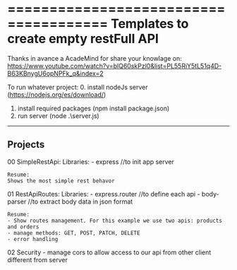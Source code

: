 ======================================
Templates to create empty restFull API
======================================

Thanks in avance a AcadeMind for share your knowlage on:
https://www.youtube.com/watch?v=blQ60skPzl0&list=PL55RiY5tL51q4D-B63KBnygU6opNPFk_q&index=2

To run whatever project:
0. install nodeJs server (https://nodejs.org/es/download/)
1. install required packages (npm install package.json)
2. run server (node .\server.js)

-----------
Projects
-----------
00 SimpleRestApi:
    Libraries:
    - express //to init app server
    
    Resume:
    Shows the most simple rest behavor

01 RestApiRoutes:
    Libraries:
    - express.router //to define each api
    - body-parser   //to extract body data in json format

    Resume:
    - Show routes management. For this example we use two apis: products and orders
    - manage methods: GET, POST, PATCH, DELETE 
    - error handling

02 Security
    - manage cors to allow access to our api from other client different from server